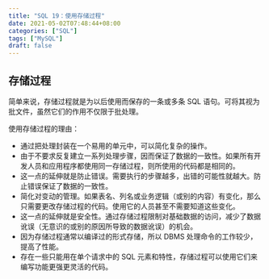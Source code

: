 ```yaml
---
title: "SQL 19：使用存储过程"
date: 2021-05-02T07:48:44+08:00
categories: ["SQL"]
tags: ["MySQL"]
draft: false
---
```


## 存储过程

简单来说，存储过程就是为以后使用而保存的一条或多条 SQL 语句。可将其视为批文件，虽然它们的作用不仅限于批处理。

<!--more-->

使用存储过程的理由：

- 通过把处理封装在一个易用的单元中，可以简化复杂的操作。
- 由于不要求反复建立一系列处理步骤，因而保证了数据的一致性。如果所有开发人员和应用程序都使用同一存储过程，则所使用的代码都是相同的。
- 这一点的延伸就是防止错误。需要执行的步骤越多，出错的可能性就越大。防止错误保证了数据的一致性。
- 简化对变动的管理。如果表名、列名或业务逻辑（或别的内容）有变化，那么只需要更改存储过程的代码。使用它的人员甚至不需要知道这些变化。
- 这一点的延伸就是安全性。通过存储过程限制对基础数据的访问，减少了数据讹误（无意识的或别的原因所导致的数据讹误）的机会。
- 因为存储过程通常以编译过的形式存储，所以 DBMS 处理命令的工作较少，提高了性能。
- 存在一些只能用在单个请求中的 SQL 元素和特性，存储过程可以使用它们来编写功能更强更灵活的代码。